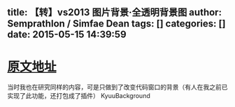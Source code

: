 title: 【转】vs2013 图片背景·全透明背景图
author: Semprathlon / Simfae Dean
tags: []
categories: []
date: 2015-05-15 14:39:59
---
[原文地址](http://blog.csdn.net/u012915516/article/details/42808019)
=====

当时我也在研究同样的内容，可是只做到了改变代码窗口的背景（有人在我之前已实现了此功能，还打包成了插件）
KyuuBackground